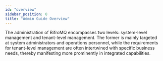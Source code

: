 ```yaml
---
id: "overview"
sidebar_position: 0
title: "Admin Guide Overview"
---
```


The administration of BifroMQ encompasses two levels: system-level management and tenant-level management. The former is mainly targeted at system administrators and operations personnel, while the requirements for tenant-level management
are often intertwined with specific business needs, thereby manifesting more prominently in integrated capabilities.